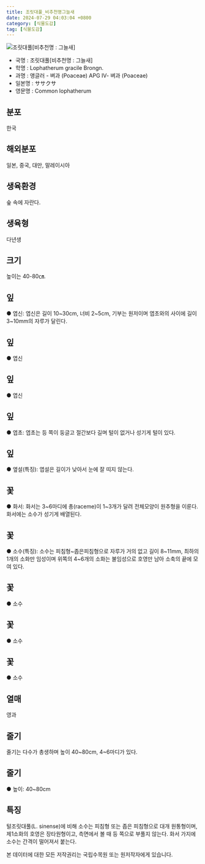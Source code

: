 ```yaml
---
title: 조릿대풀_비추천명그늘새
date: 2024-07-29 04:03:04 +0800
category: [식물도감]
tag: [식물도감]
---
```




![조릿대풀[비추천명 : 그늘새]](/fileUpload/plants/basic/Gramineae/Lophatherum/14555/1_th2.JPG)
- 국명 : 조릿대풀[비추천명 : 그늘새]
- 학명 : Lophatherum gracile Brongn.
- 과명 : 앵글러 - 벼과 (Poaceae) APG Ⅳ- 벼과 (Poaceae)
- 일본명 : ササクサ
- 영문명 : Common lophatherum


## 분포
한국
## 해외분포
일본, 중국, 대만, 말레이시아
## 생육환경
숲 속에 자란다.
## 생육형
다년생
## 크기
높이는 40-80㎝.
## 잎
● 엽신: 엽신은 길이 10~30cm, 너비 2~5cm, 기부는 원저이며 엽초와의 사이에 길이 3~10mm의 자루가 달린다.
## 잎
● 엽신
## 잎
● 엽신
## 잎
● 엽초: 엽초는 등 쪽이 둥글고 절간보다 길며 털이 없거나 성기게 털이 있다.
## 잎
● 옆설(특징): 엽설은 길이가 낮아서 눈에 잘 띠지 않는다.
## 꽃
● 화서: 화서는 3~6마디에 총(raceme)이 1~3개가 달려 전체모양이 원추형을 이룬다. 화서에는 소수가 성기게 배열된다. 
## 꽃
● 소수(특징): 소수는 피침형~좁은피침형으로 자루가 거의 없고 길이 8~11mm, 최하의 1개의 소화만 임성이며 위쪽의 4~6개의 소화는 불임성으로 호영만 남아 소축의 끝에 모여 있다.
## 꽃
● 소수
## 꽃
● 소수
## 꽃
● 소수
## 열매
영과
## 줄기
줄기는 다수가 총생하며 높이 40~80cm, 4~6마디가 있다.
## 줄기
● 높이: 40~80cm
## 특징
털조릿대풀(L. sinense)에 비해 소수는 피침형 또는 좁은 피침형으로 대개 원통형이며, 제1소화의 호영은 장타원형이고, 측면에서 볼 때 등 쪽으로 부풀지 않는다. 화서 가지에 소수는 간격이 떨어져서 붙는다.






본 데이터에 대한 모든 저작권리는 국립수목원 또는 원저작자에게 있습니다.
